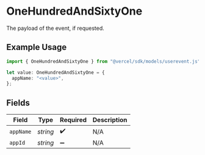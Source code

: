 # OneHundredAndSixtyOne

The payload of the event, if requested.

## Example Usage

```typescript
import { OneHundredAndSixtyOne } from "@vercel/sdk/models/userevent.js";

let value: OneHundredAndSixtyOne = {
  appName: "<value>",
};
```

## Fields

| Field              | Type               | Required           | Description        |
| ------------------ | ------------------ | ------------------ | ------------------ |
| `appName`          | *string*           | :heavy_check_mark: | N/A                |
| `appId`            | *string*           | :heavy_minus_sign: | N/A                |
